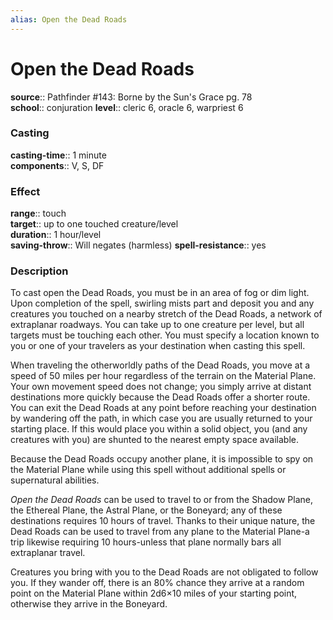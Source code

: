```yaml
---
alias: Open the Dead Roads
---
```


# Open the Dead Roads 

**source**:: Pathfinder \#143: Borne by the Sun's Grace pg. 78  
**school**:: conjuration
**level**:: cleric 6, oracle 6, warpriest 6

### Casting 

**casting-time**:: 1 minute  
**components**:: V, S, DF

### Effect 

**range**:: touch  
**target**:: up to one touched creature/level  
**duration**:: 1 hour/level  
**saving-throw**:: Will negates (harmless)
**spell-resistance**:: yes

### Description 

To cast open the Dead Roads, you must be in an area of fog or dim light. Upon completion of the spell, swirling mists part and deposit you and any creatures you touched on a nearby stretch of the Dead Roads, a network of extraplanar roadways. You can take up to one creature per level, but all targets must be touching each other. You must specify a location known to you or one of your travelers as your destination when casting this spell.  
  
When traveling the otherworldly paths of the Dead Roads, you move at a speed of 50 miles per hour regardless of the terrain on the Material Plane. Your own movement speed does not change; you simply arrive at distant destinations more quickly because the Dead Roads offer a shorter route. You can exit the Dead Roads at any point before reaching your destination by wandering off the path, in which case you are usually returned to your starting place. If this would place you within a solid object, you (and any creatures with you) are shunted to the nearest empty space available.  
  
Because the Dead Roads occupy another plane, it is impossible to spy on the Material Plane while using this spell without additional spells or supernatural abilities.  
  
*Open the Dead Roads* can be used to travel to or from the Shadow Plane, the Ethereal Plane, the Astral Plane, or the Boneyard; any of these destinations requires 10 hours of travel. Thanks to their unique nature, the Dead Roads can be used to travel from any plane to the Material Plane-a trip likewise requiring 10 hours-unless that plane normally bars all extraplanar travel.  
  
Creatures you bring with you to the Dead Roads are not obligated to follow you. If they wander off, there is an 80% chance they arrive at a random point on the Material Plane within 2d6×10 miles of your starting point, otherwise they arrive in the Boneyard.
